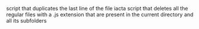 script that duplicates the last line of the file iacta
script that deletes all the regular files with a .js extension that are present in the current directory and all its subfolders
